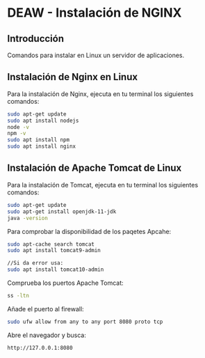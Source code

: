 # DEAW - Instalación de NGINX

## Introducción

Comandos para instalar en Linux un servidor de aplicaciones.

## Instalación de Nginx en Linux

Para la instalación de Nginx, ejecuta en tu terminal los siguientes comandos:

```bash
sudo apt-get update
sudo apt install nodejs
node -v
npm -v
sudo apt install npm
sudo apt install nginx

```


## Instalación de Apache Tomcat de Linux

Para la instalación de Tomcat, ejecuta en tu terminal los siguientes comandos:

```bash
sudo apt-get update
sudo apt-get install openjdk-11-jdk
java -version

```
Para comprobar la disponibilidad de los paqetes Apcahe:

```bash
sudo apt-cache search tomcat
sudo apt install tomcat9-admin

//Si da error usa:
sudo apt install tomcat10-admin
```
Comprueba los puertos Apache Tomcat:

```bash
ss -ltn
```
Añade el puerto al firewall:

```bash
sudo ufw allow from any to any port 8080 proto tcp
```
Abre el navegador y busca:

```bash
http://127.0.0.1:8080
```
